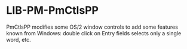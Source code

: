 # LIB-PM-PmCtlsPP
PmCtlsPP modifies some OS/2 window controls to add some features known from Windows: double click on Entry fields selects only a single word, etc. 
